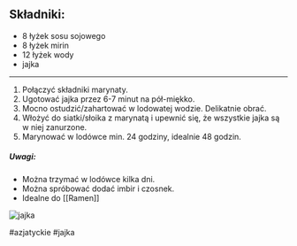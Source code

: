 ## Składniki:
- 8 łyżek sosu sojowego
- 8 łyżek mirin
- 12 łyżek wody
- jajka

---
1. Połączyć składniki marynaty.
2. Ugotować jajka przez 6-7 minut na pół-miękko.
3. Mocno ostudzić/zahartować w lodowatej wodzie. Delikatnie obrać.
4. Włożyć do siatki/słoika z marynatą i upewnić się, że wszystkie jajka są w niej zanurzone.
5. Marynować w lodówce min. 24 godziny, idealnie 48 godzin.


##### Uwagi:
- Można trzymać w lodówce kilka dni.
- Można spróbować dodać imbir i czosnek.
- Idealne do [[Ramen]]

![jajka](https://i0.wp.com/ohmonbento.com/wp-content/uploads/2020/02/Easy-Ramen-Eggs-FB.jpg?w=1200&ssl=1)

#azjatyckie #jajka 